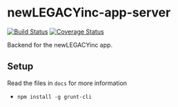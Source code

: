 # newLEGACYinc-app-server

[![Build Status](https://travis-ci.org/scowalt/newLEGACYinc-app-server.svg?branch=master)](https://travis-ci.org/scowalt/newLEGACYinc-app-server)
[![Coverage Status](https://coveralls.io/repos/scowalt/newLEGACYinc-app-server/badge.svg?branch=master&service=github)](https://coveralls.io/github/scowalt/newLEGACYinc-app-server?branch=master)

Backend for the newLEGACYinc app.

## Setup

Read the files in `docs` for more information

- `npm install -g grunt-cli`
